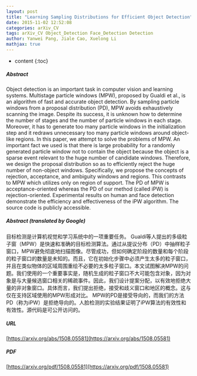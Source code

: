 ```yaml
---
layout: post
title: "Learning Sampling Distributions for Efficient Object Detection"
date: 2015-11-02 12:52:08
categories: arXiv_CV
tags: arXiv_CV Object_Detection Face_Detection Detection
author: Yanwei Pang, Jiale Cao, Xuelong Li
mathjax: true
---
```


* content
{:toc}

##### Abstract
Object detection is an important task in computer vision and learning systems. Multistage particle windows (MPW), proposed by Gualdi et al., is an algorithm of fast and accurate object detection. By sampling particle windows from a proposal distribution (PD), MPW avoids exhaustively scanning the image. Despite its success, it is unknown how to determine the number of stages and the number of particle windows in each stage. Moreover, it has to generate too many particle windows in the initialization step and it redraws unnecessary too many particle windows around object-like regions. In this paper, we attempt to solve the problems of MPW. An important fact we used is that there is large probability for a randomly generated particle window not to contain the object because the object is a sparse event relevant to the huge number of candidate windows. Therefore, we design the proposal distribution so as to efficiently reject the huge number of non-object windows. Specifically, we propose the concepts of rejection, acceptance, and ambiguity windows and regions. This contrasts to MPW which utilizes only on region of support. The PD of MPW is acceptance-oriented whereas the PD of our method (called iPW) is rejection-oriented. Experimental results on human and face detection demonstrate the efficiency and effectiveness of the iPW algorithm. The source code is publicly accessible.

##### Abstract (translated by Google)
目标检测是计算机视觉和学习系统中的一项重要任务。 Gualdi等人提出的多级粒子窗（MPW）是快速和准确的目标检测算法。通过从提议分布（PD）中抽样粒子窗口，MPW避免彻底地扫描图像。尽管成功，但如何确定阶段的数量和每个阶段的粒子窗口的数量是未知的。而且，它在初始化步骤中必须产生太多的粒子窗口，并且在类似物体的区域周围重绘不必要的太多粒子窗口。本文试图解决MPW的问题。我们使用的一个重要事实是，随机生成的粒子窗口不大可能包含对象，因为对象是与大量候选窗口相关的稀疏事件。因此，我们设计提案分配，以有效地拒绝大量的非对象窗口。具体而言，我们提出拒绝，接受和歧义窗口和地区的概念。这与仅在支持区域使用的MPW形成对比。 MPW的PD是接受导向的，而我们的方法PD（称为iPW）是拒绝导向的。人脸检测的实验结果证明了iPW算法的有效性和有效性。源代码是可公开访问的。

##### URL
[https://arxiv.org/abs/1508.05581](https://arxiv.org/abs/1508.05581)

##### PDF
[https://arxiv.org/pdf/1508.05581](https://arxiv.org/pdf/1508.05581)

